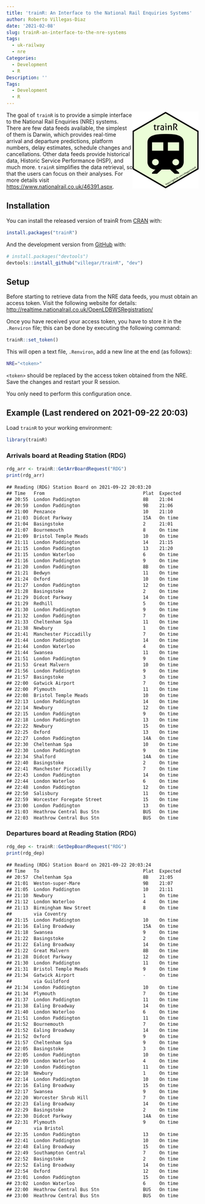 ```yaml
---
title: 'trainR: An Interface to the National Rail Enquiries Systems'
author: Roberto Villegas-Diaz
date: '2021-02-08'
slug: trainR-an-interface-to-the-nre-systems
tags:
  - uk-railway
  - nre
Categories:
  - Development
  - R
Description: ''
Tags:
  - Development
  - R
---
```


<img src="https://raw.githubusercontent.com/villegar/trainR/main/inst/images/logo.png" alt="logo" align="right" height=200px/>

The goal of `trainR` is to provide a simple interface to the 
National Rail Enquiries (NRE) systems. There are few data feeds 
available, the simplest of them is Darwin, which provides real-time 
arrival and departure predictions, platform numbers, delay estimates, 
schedule changes and cancellations. Other data feeds provide historical 
data, Historic Service Performance (HSP), and much more. `trainR` 
simplifies the data retrieval, so that the users can focus on their 
analyses. For more details visit 
https://www.nationalrail.co.uk/46391.aspx.

## Installation

You can install the released version of trainR from [CRAN](https://CRAN.R-project.org) with:

``` r
install.packages("trainR")
```

And the development version from [GitHub](https://github.com/) with:

``` r
# install.packages("devtools")
devtools::install_github("villegar/trainR", "dev")
```

## Setup
Before starting to retrieve data from the NRE data feeds, you must obtain an access token. 
Visit the following website for details: http://realtime.nationalrail.co.uk/OpenLDBWSRegistration/

Once you have received your access token, you have to store it in the `.Renviron` file; this can be 
done by executing the following command:


```r
trainR::set_token()
```

This will open a text file, `.Renviron`, add a new line at the end (as follows):

```bash
NRE="<token>"
```

`<token>` should be replaced by the access token obtained from the NRE. Save the changes and restart 
your R session.

You only need to perform this configuration once.

## Example (Last rendered on 2021-09-22 20:03)

Load `trainR` to your working environment:

```r
library(trainR)
```

### Arrivals board at Reading Station (RDG)


```r
rdg_arr <- trainR::GetArrBoardRequest("RDG")
print(rdg_arr)
```

```
## Reading (RDG) Station Board on 2021-09-22 20:03:20
## Time   From                                    Plat  Expected
## 20:55  London Paddington                       8B    21:04
## 20:59  London Paddington                       9B    21:06
## 21:00  Penzance                                10    21:10
## 21:03  Didcot Parkway                          15A   On time
## 21:04  Basingstoke                             2     21:01
## 21:07  Bournemouth                             8     On time
## 21:09  Bristol Temple Meads                    10    On time
## 21:11  London Paddington                       14    21:15
## 21:15  London Paddington                       13    21:20
## 21:15  London Waterloo                         6     On time
## 21:16  London Paddington                       9     On time
## 21:20  London Paddington                       8B    On time
## 21:21  Bedwyn                                  11    On time
## 21:24  Oxford                                  10    On time
## 21:27  London Paddington                       12    On time
## 21:28  Basingstoke                             2     On time
## 21:29  Didcot Parkway                          14    On time
## 21:29  Redhill                                 5     On time
## 21:30  London Paddington                       9     On time
## 21:32  London Paddington                       7     On time
## 21:33  Cheltenham Spa                          11    On time
## 21:38  Newbury                                 1     On time
## 21:41  Manchester Piccadilly                   7     On time
## 21:44  London Paddington                       14    On time
## 21:44  London Waterloo                         4     On time
## 21:44  Swansea                                 11    On time
## 21:51  London Paddington                       9     On time
## 21:53  Great Malvern                           10    On time
## 21:56  London Paddington                       9     On time
## 21:57  Basingstoke                             3     On time
## 22:00  Gatwick Airport                         7     On time
## 22:00  Plymouth                                11    On time
## 22:08  Bristol Temple Meads                    10    On time
## 22:13  London Paddington                       14    On time
## 22:14  Newbury                                 12    On time
## 22:15  London Paddington                       9     On time
## 22:18  London Paddington                       13    On time
## 22:22  Newbury                                 15    On time
## 22:25  Oxford                                  13    On time
## 22:27  London Paddington                       14A   On time
## 22:30  Cheltenham Spa                          10    On time
## 22:30  London Paddington                       9     On time
## 22:34  Shalford                                14A   On time
## 22:40  Basingstoke                             2     On time
## 22:41  Manchester Piccadilly                   7     On time
## 22:43  London Paddington                       14    On time
## 22:44  London Waterloo                         6     On time
## 22:48  London Paddington                       12    On time
## 22:50  Salisbury                               11    On time
## 22:59  Worcester Foregate Street               15    On time
## 23:00  London Paddington                       13    On time
## 21:03  Heathrow Central Bus Stn                BUS   On time
## 22:03  Heathrow Central Bus Stn                BUS   On time
```

### Departures board at Reading Station (RDG)


```r
rdg_dep <- trainR::GetDepBoardRequest("RDG")
print(rdg_dep)
```

```
## Reading (RDG) Station Board on 2021-09-22 20:03:24
## Time   To                                      Plat  Expected
## 20:57  Cheltenham Spa                          8B    21:05
## 21:01  Weston-super-Mare                       9B    21:07
## 21:05  London Paddington                       10    21:11
## 21:10  Newbury                                 1     On time
## 21:12  London Waterloo                         4     On time
## 21:13  Birmingham New Street                   8     On time
##        via Coventry                            
## 21:15  London Paddington                       10    On time
## 21:16  Ealing Broadway                         15A   On time
## 21:18  Swansea                                 9     On time
## 21:22  Basingstoke                             2     On time
## 21:22  Ealing Broadway                         14    On time
## 21:22  Great Malvern                           8B    On time
## 21:28  Didcot Parkway                          12    On time
## 21:30  London Paddington                       11    On time
## 21:31  Bristol Temple Meads                    9     On time
## 21:34  Gatwick Airport                         -     On time
##        via Guildford                           
## 21:34  London Paddington                       10    On time
## 21:34  Plymouth                                7     On time
## 21:37  London Paddington                       11    On time
## 21:38  Ealing Broadway                         14    On time
## 21:40  London Waterloo                         6     On time
## 21:51  London Paddington                       11    On time
## 21:52  Bournemouth                             7     On time
## 21:52  Ealing Broadway                         14    On time
## 21:52  Oxford                                  9     On time
## 21:57  Cheltenham Spa                          9     On time
## 22:05  Basingstoke                             3     On time
## 22:05  London Paddington                       10    On time
## 22:09  London Waterloo                         4     On time
## 22:10  London Paddington                       11    On time
## 22:10  Newbury                                 1     On time
## 22:14  London Paddington                       10    On time
## 22:16  Ealing Broadway                         15    On time
## 22:17  Swansea                                 9     On time
## 22:20  Worcester Shrub Hill                    7     On time
## 22:23  Ealing Broadway                         14    On time
## 22:29  Basingstoke                             2     On time
## 22:30  Didcot Parkway                          14A   On time
## 22:31  Plymouth                                9     On time
##        via Bristol                             
## 22:35  London Paddington                       13    On time
## 22:41  London Paddington                       10    On time
## 22:48  Ealing Broadway                         15    On time
## 22:49  Southampton Central                     7     On time
## 22:52  Basingstoke                             2     On time
## 22:52  Ealing Broadway                         14    On time
## 22:54  Oxford                                  12    On time
## 23:01  London Paddington                       15    On time
## 23:02  London Waterloo                         6     On time
## 22:00  Heathrow Central Bus Stn                BUS   On time
## 23:00  Heathrow Central Bus Stn                BUS   On time
```
